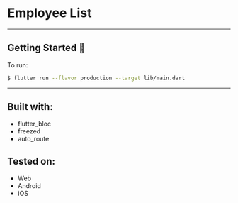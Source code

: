 # Employee List

---

## Getting Started 🚀

To run:
```sh
$ flutter run --flavor production --target lib/main.dart
```

---

## Built with:

- flutter_bloc
- freezed
- auto_route

## Tested on:

- Web
- Android
- iOS

